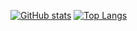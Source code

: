 [![GitHub stats](https://github-readme-stats-adecametres-projects.vercel.app/api?username=ADecametre&include_all_commits=true&show_icons=true&theme=dark&custom_title=GitHub+Stats&hide_rank=true&hide=stars,contribs)](#)
[![Top Langs](https://github-readme-stats-adecametres-projects.vercel.app/api/top-langs/?username=adecametre&langs_count=9&theme=dark&layout=compact&hide_title=true&card_width=330&size_weight=0.15&count_weight=0.85&hide=starlark)](#)
